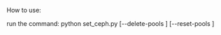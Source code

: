 How to use:

run the command:
python set_ceph.py <configuration file> [--delete-pools <component>] [--reset-pools <component> ]
